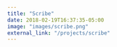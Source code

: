```yaml
---
title: "Scribe"
date: 2018-02-19T16:37:35-05:00
image: "images/scribe.png"
external_link: "/projects/scribe"
---
```

